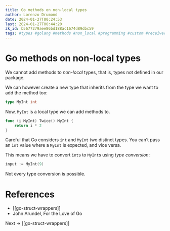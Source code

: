 ```yaml
---
title: Go methods on non-local types
author: Lorenzo Drumond
date: 2024-01-27T00:24:53
last: 2024-01-27T00:44:20
zk_id: b5677279aee86bd188ac1674d89dbc59
tags: #types #golang #methods #non_local #programming #custom #receiver #local
---
```



# Go methods on non-local types
We cannot add methods to _non-local_ types, that is, types not defined in our package.

We can however create a new type that inherits from the type we want to add the method too:
```go
type MyInt int
```

Now, `MyInt` is a local type we can add methods to.
```go
func (i MyInt) Twice() MyInt {
    return i * 2
}
```

Careful that Go considers `int` and `MyInt` two distinct types. You can’t pass an `int` value where a `MyInt` is expected, and vice versa.

This means we have to convert `int`s to `MyInt`s using _type conversion_:
```go
input := MyInt(9)
```

Not every type conversion is possible.

# References
- [[go-struct-wrappers]]
- John Arundel, For the Love of Go

Next -> [[go-struct-wrappers]]
